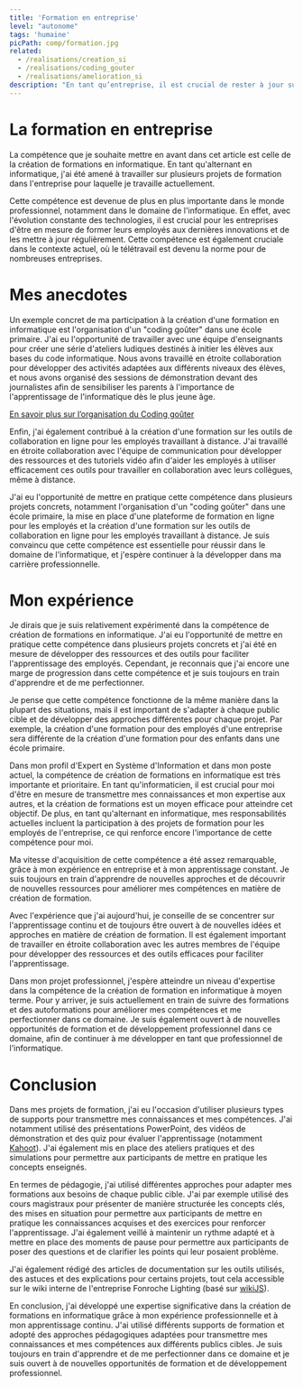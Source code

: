 ```yaml
---
title: 'Formation en entreprise'
level: "autonome"
tags: 'humaine'
picPath: comp/formation.jpg
related:
  - /realisations/creation_si
  - /realisations/coding_gouter
  - /realisations/amelioration_si
description: "En tant qu’entreprise, il est crucial de rester à jour sur les dernières technologies et pratiques pour rester compétitif sur le marché. Mais comment se former efficacement et partager ses connaissances sur ces sujets techniques complexes?"
---
```


# La formation en entreprise

La compétence que je souhaite mettre en avant dans cet article est celle de la création de formations en informatique. En tant qu'alternant en informatique, j'ai été amené à travailler sur plusieurs projets de formation dans l'entreprise pour laquelle je travaille actuellement.

Cette compétence est devenue de plus en plus importante dans le monde professionnel, notamment dans le domaine de l'informatique. En effet, avec l'évolution constante des technologies, il est crucial pour les entreprises d'être en mesure de former leurs employés aux dernières innovations et de les mettre à jour régulièrement. Cette compétence est également cruciale dans le contexte actuel, où le télétravail est devenu la norme pour de nombreuses entreprises.

# Mes anecdotes

Un exemple concret de ma participation à la création d'une formation en informatique est l'organisation d'un "coding goûter" dans une école primaire. J'ai eu l'opportunité de travailler avec une équipe d'enseignants pour créer une série d'ateliers ludiques destinés à initier les élèves aux bases du code informatique. Nous avons travaillé en étroite collaboration pour développer des activités adaptées aux différents niveaux des élèves, et nous avons organisé des sessions de démonstration devant des journalistes afin de sensibiliser les parents à l'importance de l'apprentissage de l'informatique dès le plus jeune âge.

[En savoir plus sur l’organisation du Coding goûter](/realisations/gouter) 

Enfin, j'ai également contribué à la création d'une formation sur les outils de collaboration en ligne pour les employés travaillant à distance. J'ai travaillé en étroite collaboration avec l'équipe de communication pour développer des ressources et des tutoriels vidéo afin d'aider les employés à utiliser efficacement ces outils pour travailler en collaboration avec leurs collègues, même à distance.

J'ai eu l'opportunité de mettre en pratique cette compétence dans plusieurs projets concrets, notamment l'organisation d'un "coding goûter" dans une école primaire, la mise en place d'une plateforme de formation en ligne pour les employés et la création d'une formation sur les outils de collaboration en ligne pour les employés travaillant à distance. Je suis convaincu que cette compétence est essentielle pour réussir dans le domaine de l'informatique, et j'espère continuer à la développer dans ma carrière professionnelle.

# Mon expérience

Je dirais que je suis relativement expérimenté dans la compétence de création de formations en informatique. J'ai eu l'opportunité de mettre en pratique cette compétence dans plusieurs projets concrets et j'ai été en mesure de développer des ressources et des outils pour faciliter l'apprentissage des employés. Cependant, je reconnais que j'ai encore une marge de progression dans cette compétence et je suis toujours en train d'apprendre et de me perfectionner.

Je pense que cette compétence fonctionne de la même manière dans la plupart des situations, mais il est important de s'adapter à chaque public cible et de développer des approches différentes pour chaque projet. Par exemple, la création d'une formation pour des employés d'une entreprise sera différente de la création d'une formation pour des enfants dans une école primaire.

Dans mon profil d'Expert en Système d'Information et dans mon poste actuel, la compétence de création de formations en informatique est très importante et prioritaire. En tant qu'informaticien, il est crucial pour moi d'être en mesure de transmettre mes connaissances et mon expertise aux autres, et la création de formations est un moyen efficace pour atteindre cet objectif. De plus, en tant qu'alternant en informatique, mes responsabilités actuelles incluent la participation à des projets de formation pour les employés de l'entreprise, ce qui renforce encore l'importance de cette compétence pour moi.

Ma vitesse d'acquisition de cette compétence a été assez remarquable, grâce à mon expérience en entreprise et à mon apprentissage constant. Je suis toujours en train d'apprendre de nouvelles approches et de découvrir de nouvelles ressources pour améliorer mes compétences en matière de création de formation.

Avec l'expérience que j'ai aujourd'hui, je conseille de se concentrer sur l'apprentissage continu et de toujours être ouvert à de nouvelles idées et approches en matière de création de formation. Il est également important de travailler en étroite collaboration avec les autres membres de l'équipe pour développer des ressources et des outils efficaces pour faciliter l'apprentissage.

Dans mon projet professionnel, j'espère atteindre un niveau d'expertise dans la compétence de la création de formation en informatique à moyen terme. Pour y arriver, je suis actuellement en train de suivre des formations et des autoformations pour améliorer mes compétences et me perfectionner dans ce domaine. Je suis également ouvert à de nouvelles opportunités de formation et de développement professionnel dans ce domaine, afin de continuer à me développer en tant que professionnel de l'informatique.

# Conclusion

Dans mes projets de formation, j'ai eu l'occasion d'utiliser plusieurs types de supports pour transmettre mes connaissances et mes compétences. J'ai notamment utilisé des présentations PowerPoint, des vidéos de démonstration et des quiz pour évaluer l'apprentissage (notamment [Kahoot](https://kahoot.it/)). J'ai également mis en place des ateliers pratiques et des simulations pour permettre aux participants de mettre en pratique les concepts enseignés.

En termes de pédagogie, j'ai utilisé différentes approches pour adapter mes formations aux besoins de chaque public cible. J'ai par exemple utilisé des cours magistraux pour présenter de manière structurée les concepts clés, des mises en situation pour permettre aux participants de mettre en pratique les connaissances acquises et des exercices pour renforcer l'apprentissage. J'ai également veillé à maintenir un rythme adapté et à mettre en place des moments de pause pour permettre aux participants de poser des questions et de clarifier les points qui leur posaient problème.

J'ai également rédigé des articles de documentation sur les outils utilisés, des astuces et des explications pour certains projets, tout cela accessible sur le wiki interne de l'entreprise Fonroche Lighting (basé sur [wikiJS](https://js.wiki/)).

En conclusion, j'ai développé une expertise significative dans la création de formations en informatique grâce à mon expérience professionnelle et à mon apprentissage continu. J'ai utilisé différents supports de formation et adopté des approches pédagogiques adaptées pour transmettre mes connaissances et mes compétences aux différents publics cibles. Je suis toujours en train d'apprendre et de me perfectionner dans ce domaine et je suis ouvert à de nouvelles opportunités de formation et de développement professionnel.